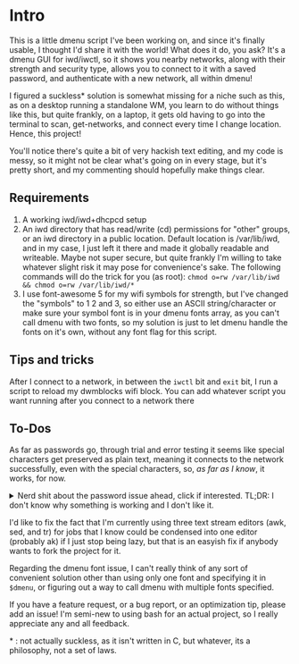 # Intro

   This is a little dmenu script I've been working on, and since it's finally usable, I thought I'd share it with the world! What does it do, you ask? It's a dmenu GUI for iwd/iwctl, so it shows you nearby networks, along with their strength and security type, allows you to connect to it with a saved password, and authenticate with a new network, all within dmenu!
   
   I figured a suckless\* solution is somewhat missing for a niche such as this, as on a desktop running a standalone WM, you learn to do without things like this, but quite frankly, on a laptop, it gets old having to go into the terminal to scan, get-networks, and connect every time I change location. Hence, this project!

   You'll notice there's quite a bit of very hackish text editing, and my code is messy, so it might not be clear what's going on in every stage, but it's pretty short, and my commenting should hopefully make things clear.

## Requirements
       
   1. A working iwd/iwd+dhcpcd setup
   2. An iwd directory that has read/write (cd) permissions for "other" groups, or an iwd directory in a public location. Default location is /var/lib/iwd, and in my case, I just left it there and made it globally readable and writeable. Maybe not super secure, but quite frankly I'm willing to take whatever slight risk it may pose for convenience's sake. The following commands will do the trick for you (as root): 
        `chmod o=rw /var/lib/iwd && chmod o=rw /var/lib/iwd/*`
   3. I use font-awesome 5 for my wifi symbols for strength, but I've changed the "symbols" to 1 2 and 3, so either use an ASCII string/character or make sure your symbol font is in your dmenu fonts array, as you can't call dmenu with two fonts, so my solution is just to let dmenu handle the fonts on it's own, without any font flag for this script.

## Tips and tricks

   After I connect to a network, in between the `iwctl` bit and `exit` bit, I run a script to reload my dwmblocks wifi block. You can add whatever script you want running after you connect to a network there
                                                                             
## To-Dos                                                                                                                 
   As far as passwords go, through trial and error testing it seems like special characters get preserved as plain text, meaning it connects to the network successfully, even with the special characters, so, *as far as I know*, it works, for now.
<details>                                                                    
        <summary>Nerd shit about the password issue ahead, click if interested. TL;DR: I don't know why something is working and I don't like it.</summary>                                                      
\n
   My implementation of password redirection from the `$pass` variable to `iwctl` is inherently flawed, as it can contain any ASCII character that may be included in a user's WPA2 password (I couldn't find many sources on if unicode characters might also be included), and only goes in double quotes, which theoretically preserves the special treatment of the characters `"`, `\`, `*`, and `$`.
   As said before, it does work, however, because it isn't foolproof, I don't trust it, and I would like to fix it before it poses a problem. Ideally, I would encase the user input in single quotes inside the variable, and then use it without ecaping, as a parameter expansion of `$pass`, but I don't have the BASHism know-how to do that.
   Another solution would be to manually escape the annoying symbols in dmenu, and/or automatically replace the special characters with a backslash followed by the original character, or, better yet, just use `printf`'s `%q` option. However, for some reason, backslashes are actually interpreted as plain text by iwd, which is ridiculously unhelpful. I'd really like help on this if any readers have some spare time, thanks :).
\n
</details>

   I'd like to fix the fact that I'm currently using three text stream editors (awk, sed, and tr) for jobs that I know could be condensed into one editor (probably ak) if I just stop being lazy, but that is an easyish fix if anybody wants to fork the project for it.
   
   Regarding the dmenu font issue, I can't really think of any sort of convenient solution other than using only one font and specifying it in `$dmenu`, or figuring out a way to call dmenu with multiple fonts specified.

If you have a feature request, or a bug report, or an optimization tip, please add an issue! I'm semi-new to using bash for an actual project, so  I really appreciate any and all feedback.
   


\* : not actually suckless, as it isn't written in C, but whatever, its a philosophy, not a set of laws.

